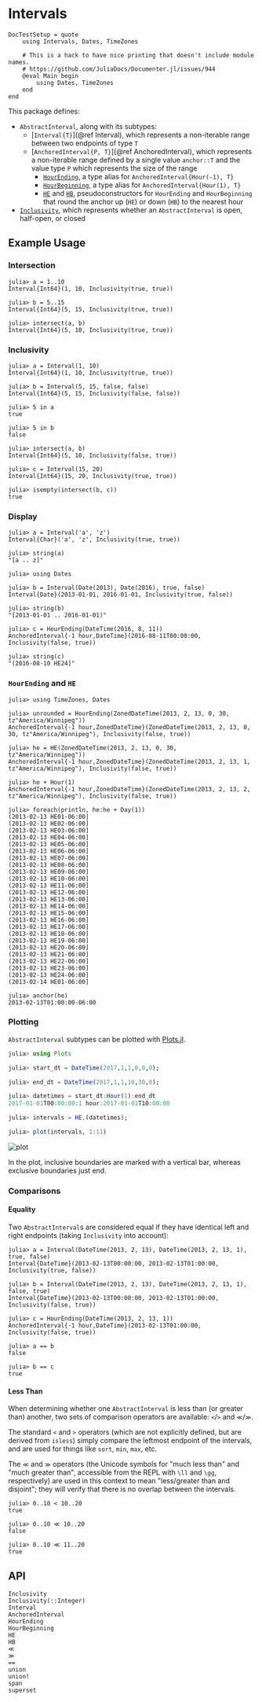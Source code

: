 # Intervals

```@meta
DocTestSetup = quote
    using Intervals, Dates, TimeZones

    # This is a hack to have nice printing that doesn't include module names.
    # https://github.com/JuliaDocs/Documenter.jl/issues/944
    @eval Main begin
        using Dates, TimeZones
    end
end
```

This package defines:
* `AbstractInterval`, along with its subtypes:
  * [`Interval{T}`](@ref Interval), which represents a non-iterable range between two endpoints of type `T`
  * [`AnchoredInterval{P, T}`](@ref AnchoredInterval), which represents a non-iterable range defined by a single
    value `anchor::T` and the value type `P` which represents the size of the range
    * [`HourEnding`](@ref), a type alias for `AnchoredInterval{Hour(-1), T}`
    * [`HourBeginning`](@ref), a type alias for `AnchoredInterval{Hour(1), T}`
    * [`HE`](@ref) and [`HB`](@ref), pseudoconstructors for `HourEnding` and `HourBeginning` that round the
      anchor up (`HE`) or down (`HB`) to the nearest hour
* [`Inclusivity`](@ref), which represents whether an `AbstractInterval` is open, half-open, or
  closed

## Example Usage

### Intersection

```jldoctest
julia> a = 1..10
Interval{Int64}(1, 10, Inclusivity(true, true))

julia> b = 5..15
Interval{Int64}(5, 15, Inclusivity(true, true))

julia> intersect(a, b)
Interval{Int64}(5, 10, Inclusivity(true, true))
```

### Inclusivity

```jldoctest
julia> a = Interval(1, 10)
Interval{Int64}(1, 10, Inclusivity(true, true))

julia> b = Interval(5, 15, false, false)
Interval{Int64}(5, 15, Inclusivity(false, false))

julia> 5 in a
true

julia> 5 in b
false

julia> intersect(a, b)
Interval{Int64}(5, 10, Inclusivity(false, true))

julia> c = Interval(15, 20)
Interval{Int64}(15, 20, Inclusivity(true, true))

julia> isempty(intersect(b, c))
true
```

### Display

```jldoctest
julia> a = Interval('a', 'z')
Interval{Char}('a', 'z', Inclusivity(true, true))

julia> string(a)
"[a .. z]"

julia> using Dates

julia> b = Interval(Date(2013), Date(2016), true, false)
Interval{Date}(2013-01-01, 2016-01-01, Inclusivity(true, false))

julia> string(b)
"[2013-01-01 .. 2016-01-01)"

julia> c = HourEnding(DateTime(2016, 8, 11))
AnchoredInterval{-1 hour,DateTime}(2016-08-11T00:00:00, Inclusivity(false, true))

julia> string(c)
"(2016-08-10 HE24]"
```

### `HourEnding` and `HE`

```jldoctest
julia> using TimeZones, Dates

julia> unrounded = HourEnding(ZonedDateTime(2013, 2, 13, 0, 30, tz"America/Winnipeg"))
AnchoredInterval{-1 hour,ZonedDateTime}(ZonedDateTime(2013, 2, 13, 0, 30, tz"America/Winnipeg"), Inclusivity(false, true))

julia> he = HE(ZonedDateTime(2013, 2, 13, 0, 30, tz"America/Winnipeg"))
AnchoredInterval{-1 hour,ZonedDateTime}(ZonedDateTime(2013, 2, 13, 1, tz"America/Winnipeg"), Inclusivity(false, true))

julia> he + Hour(1)
AnchoredInterval{-1 hour,ZonedDateTime}(ZonedDateTime(2013, 2, 13, 2, tz"America/Winnipeg"), Inclusivity(false, true))

julia> foreach(println, he:he + Day(1))
(2013-02-13 HE01-06:00]
(2013-02-13 HE02-06:00]
(2013-02-13 HE03-06:00]
(2013-02-13 HE04-06:00]
(2013-02-13 HE05-06:00]
(2013-02-13 HE06-06:00]
(2013-02-13 HE07-06:00]
(2013-02-13 HE08-06:00]
(2013-02-13 HE09-06:00]
(2013-02-13 HE10-06:00]
(2013-02-13 HE11-06:00]
(2013-02-13 HE12-06:00]
(2013-02-13 HE13-06:00]
(2013-02-13 HE14-06:00]
(2013-02-13 HE15-06:00]
(2013-02-13 HE16-06:00]
(2013-02-13 HE17-06:00]
(2013-02-13 HE18-06:00]
(2013-02-13 HE19-06:00]
(2013-02-13 HE20-06:00]
(2013-02-13 HE21-06:00]
(2013-02-13 HE22-06:00]
(2013-02-13 HE23-06:00]
(2013-02-13 HE24-06:00]
(2013-02-14 HE01-06:00]

julia> anchor(he)
2013-02-13T01:00:00-06:00
```

### Plotting
`AbstractInterval` subtypes can be plotted with [Plots.jl](https://github.com/JuliaPlots/Plots.jl).


```julia
julia> using Plots

julia> start_dt = DateTime(2017,1,1,0,0,0);

julia> end_dt = DateTime(2017,1,1,10,30,0);

julia> datetimes = start_dt:Hour(1):end_dt
2017-01-01T00:00:00:1 hour:2017-01-01T10:00:00

julia> intervals = HE.(datetimes);

julia> plot(intervals, 1:11)
```

![plot](/test/references/HE.png)

In the plot, inclusive boundaries are marked with a vertical bar, whereas exclusive boundaries just end.



### Comparisons

#### Equality

Two `AbstractInterval`s are considered equal if they have identical left and right
endpoints (taking `Inclusivity` into account):

```jldoctest
julia> a = Interval(DateTime(2013, 2, 13), DateTime(2013, 2, 13, 1), true, false)
Interval{DateTime}(2013-02-13T00:00:00, 2013-02-13T01:00:00, Inclusivity(true, false))

julia> b = Interval(DateTime(2013, 2, 13), DateTime(2013, 2, 13, 1), false, true)
Interval{DateTime}(2013-02-13T00:00:00, 2013-02-13T01:00:00, Inclusivity(false, true))

julia> c = HourEnding(DateTime(2013, 2, 13, 1))
AnchoredInterval{-1 hour,DateTime}(2013-02-13T01:00:00, Inclusivity(false, true))

julia> a == b
false

julia> b == c
true
```

#### Less Than

When determining whether one `AbstractInterval` is less than (or greater than) another, two
sets of comparison operators are available: `<`/`>` and `≪`/`≫`.

The standard `<` and `>` operators (which are not explicitly defined, but are derived from
`isless`) simply compare the leftmost endpoint of the intervals, and are used for things
like `sort`, `min`, `max`, etc.

The `≪` and `≫` operators (the Unicode symbols for "much less than" and "much greater than",
accessible from the REPL with `\ll` and `\gg`, respectively) are used in this context to
mean "less/greater than and disjoint"; they will verify that there is no overlap between
the intervals.

```jldoctest
julia> 0..10 < 10..20
true

julia> 0..10 ≪ 10..20
false

julia> 0..10 ≪ 11..20
true
```

## API

```@docs
Inclusivity
Inclusivity(::Integer)
Interval
AnchoredInterval
HourEnding
HourBeginning
HE
HB
≪
≫
==
union
union!
span
superset
```
